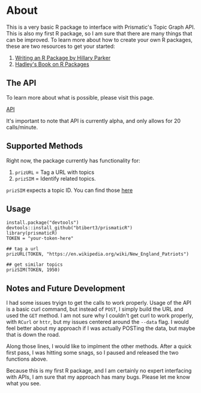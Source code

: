 # About

This is a very basic R package to interface with Prismatic's Topic Graph API.  This is also my first R package, so I am sure that there are many things that can be improved.  To learn more about how to create your own R packages, these are two resources to get your started:

1.  [Writing an R Package by Hillary Parker](http://hilaryparker.com/2014/04/29/writing-an-r-package-from-scratch/)
2.  [Hadley's Book on R Packages](http://r-pkgs.had.co.nz/)

## The API

To learn more about what is possible, please visit this page.

[API](https://github.com/Prismatic/interest-graph)

It's important to note that API is currently alpha, and only allows for 20 calls/minute.

## Supported Methods

Right now, the package currently has functionality for:

1.  `prizURL` = Tag a URL with topics
2.  `prizSIM` = Identify related topics.

`prizSIM` expects a topic ID.  You can find those [here](http://interest-graph.getprismatic.com/topic/all/human)

## Usage

```
install.package("devtools")
devtools::install_github("btibert3/prismaticR")
library(prismaticR)
TOKEN = "your-token-here"

## tag a url
prizURL(TOKEN, "https://en.wikipedia.org/wiki/New_England_Patriots")

## get similar topics
prizSIM(TOKEN, 1950)
```

## Notes and Future Development

I had some issues tryign to get the calls to work properly.  Usage of the API is a basic curl command, but instead of `POST`, I simply build the URL and used the `GET` method.  I am not sure why I couldn't get curl to work properly, with `RCurl` or `httr`, but my issues centered around the `--data` flag. I would feel better about my approach if I was actually POSTing the data, but maybe that is down the road.

Along those lines, I would like to implment the other methods.  After a quick first pass, I was hitting some snags, so I paused and released the two functions above.

Because this is my first R package, and I am certainly no expert interfacing with APIs, I am sure that my approach has many bugs.  Please let me know what you see. 